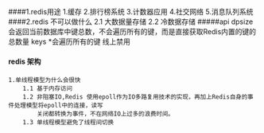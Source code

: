 ####1.redis用途
      1.缓存
      2.排行榜系统
      3.计数器应用
      4.社交网络
      5.消息队列系统
####2.redis 不可以做什么
    2.1 大数据量存储
    2.2 冷数据存储
#####api
    dpsize 会返回当前数据库中键总数，不会遍历所有的键，而是直接获取Redis内置的键的总数量
    keys *会遍历所有的键 线上禁用
#### redis 架构
    1.单线程模型为什么会很快
        1.1 基于内存访问
        1.2 非阻塞IO,Redis 使用epoll作为IO多路复用技术的实现，再加上Redis自身的事件处理模型将epoll中的连接，读写
            关闭都转换为事件，不在网络IO上过多的浪费时间。
        1.3 单线程模型避免了线程间切换
      